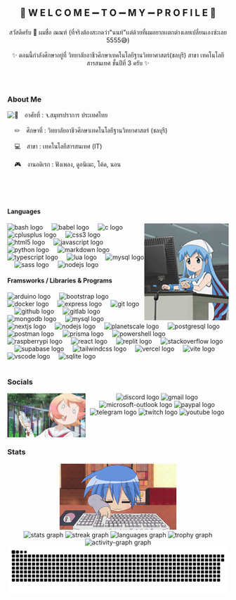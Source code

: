 <h2 align="center">👻 W E L C O M E ➖ T O ➖ M Y ➖ P R O F I L E 👻</h2>

###

<p align="center">สวัสดีครับ 👋 ผมชื่อ ณณฑ์ (ที่จริงต้องสะกดว่า"นนท์"เเต่ด้วยที่ผมอยากเเตกต่างเลยเปลี่ยนเองซ่ะเลย 5555😅)<br><br>✨ ตอนนี้กำลังศึกษาอยู่ที่ วิทยาลัยอาชีวศึกษาเทคโนโลยีฐานวิทยาศาสตร์(ชลบุรี) สาขา เทคโนโลยีสารสนเทศ ชั้นปีที่ 3 ครับ ✨</p>

###

<br clear="both">

<h3 align="left">About Me</h3>

<img align="left" height="200" src="https://listenmoe.imnon.xyz/assets/shigure-ui-VNBEZtvp.gif"  />

<p align="left">🏡 อาศัยที่ : จ.สมุทรปราการ ประเทศไทย<br><br>✏ ศึกษาที่ : วิทยาลัยอาชีวศึกษาเทคโนโลยีฐานวิทยาศาสตร์ (ชลบุรี)<br><br>💻 สาขา : เทคโนโลยีสารสนเทศ (IT)<br><br>🎮 งานอดิเรก : ฟังเพลง, ดูอนิเมะ, โค้ด, นอน</p>

###

<br clear="both">

<h4 align="left">Languages</h4>

<img align="right" height="220" src="./assets/type-computer-squid-girl-ezgif.com-crop.gif"  />
<div align="left">
  <img src="https://skillicons.dev/icons?i=bash" height="40" alt="bash logo"  />
  <img width="12" />
  <img src="https://skillicons.dev/icons?i=babel" height="40" alt="babel logo"  />
  <img width="12" />
  <img src="https://skillicons.dev/icons?i=c" height="40" alt="c logo"  />
  <img width="12" />
  <img src="https://skillicons.dev/icons?i=cpp" height="40" alt="cplusplus logo"  />
  <img width="12" />
  <img src="https://skillicons.dev/icons?i=css" height="40" alt="css3 logo"  />
  <img width="12" />
  <img src="https://skillicons.dev/icons?i=html" height="40" alt="html5 logo"  />
  <img width="12" />
  <img src="https://skillicons.dev/icons?i=js" height="40" alt="javascript logo"  />
  <img width="12" />
  <img src="https://skillicons.dev/icons?i=py" height="40" alt="python logo"  />
  <img width="12" />
  <img src="https://skillicons.dev/icons?i=md" height="40" alt="markdown logo"  />
  <img width="12" />
  <img src="https://skillicons.dev/icons?i=ts" height="40" alt="typescript logo"  />
  <img width="12" />
  <img src="https://skillicons.dev/icons?i=lua" height="40" alt="lua logo"  />
  <img width="12" />
  <img src="https://skillicons.dev/icons?i=mysql" height="40" alt="mysql logo"  />
  <img width="12" />
  <img src="https://skillicons.dev/icons?i=sass" height="40" alt="sass logo"  />
  <img width="12" />
  <img src="https://skillicons.dev/icons?i=nodejs" height="40" alt="nodejs logo"  />
</div>
<h4 align="left">Framsworks / Libraries & Programs</h4>
<div align="left">
  <img src="https://skillicons.dev/icons?i=arduino" height="40" alt="arduino logo"  />
  <img width="12" />
  <img src="https://skillicons.dev/icons?i=bootstrap" height="40" alt="bootstrap logo"  />
  <img width="12" />
  <img src="https://skillicons.dev/icons?i=docker" height="40" alt="docker logo"  />
  <img width="12" />
  <img src="https://skillicons.dev/icons?i=express" height="40" alt="express logo"  />
  <img width="12" />
  <img src="https://skillicons.dev/icons?i=git" height="40" alt="git logo"  />
  <img width="12" />
  <img src="https://skillicons.dev/icons?i=github" height="40" alt="github logo"  />
  <img width="12" />
  <img src="https://skillicons.dev/icons?i=gitlab" height="40" alt="gitlab logo"  />
  <img width="12" />
  <img src="https://skillicons.dev/icons?i=mongodb" height="40" alt="mongodb logo"  />
  <img width="12" />
  <img src="https://skillicons.dev/icons?i=mysql" height="40" alt="mysql logo"  />
  <img width="12" />
  <img src="https://skillicons.dev/icons?i=nextjs" height="40" alt="nextjs logo"  />
  <img width="12" />
  <img src="https://skillicons.dev/icons?i=nodejs" height="40" alt="nodejs logo"  />
  <img width="12" />
  <img src="https://skillicons.dev/icons?i=planetscale" height="40" alt="planetscale logo"  />
  <img width="12" />
  <img src="https://skillicons.dev/icons?i=postgres" height="40" alt="postgresql logo"  />
  <img width="12" />
  <img src="https://skillicons.dev/icons?i=postman" height="40" alt="postman logo"  />
  <img width="12" />
  <img src="https://skillicons.dev/icons?i=prisma" height="40" alt="prisma logo"  />
  <img width="12" />
  <img src="https://skillicons.dev/icons?i=powershell" height="40" alt="powershell logo"  />
  <img width="12" />
  <img src="https://skillicons.dev/icons?i=raspberrypi" height="40" alt="raspberrypi logo"  />
  <img width="12" />
  <img src="https://skillicons.dev/icons?i=react" height="40" alt="react logo"  />
  <img width="12" />
  <img src="https://skillicons.dev/icons?i=replit" height="40" alt="replit logo"  />
  <img width="12" />
  <img src="https://skillicons.dev/icons?i=stackoverflow" height="40" alt="stackoverflow logo"  />
  <img width="12" />
  <img src="https://skillicons.dev/icons?i=supabase" height="40" alt="supabase logo"  />
  <img width="12" />
  <img src="https://skillicons.dev/icons?i=tailwind" height="40" alt="tailwindcss logo"  />
  <img width="12" />
  <img src="https://skillicons.dev/icons?i=vercel" height="40" alt="vercel logo"  />
  <img width="12" />
  <img src="https://skillicons.dev/icons?i=vite" height="40" alt="vite logo"  />
  <img width="12" />
  <img src="https://skillicons.dev/icons?i=vscode" height="40" alt="vscode logo"  />
  <img width="12" />
  <img src="https://skillicons.dev/icons?i=sqlite" height="40" alt="sqlite logo"  />
</div>

<br clear="both">

<h3 align="left">Socials</h3>
<img align="left" height="100" src="./assets/f7be69c32050a27aaabce3443631e21c.gif"  /> 
<div align="center">
  <img src="https://img.shields.io/static/v1?message=Discord&logo=discord&label=&color=7289DA&logoColor=white&labelColor=&style=for-the-badge" height="35" alt="discord logo"  />
  <img src="https://img.shields.io/static/v1?message=Gmail&logo=gmail&label=&color=D14836&logoColor=white&labelColor=&style=for-the-badge" height="35" alt="gmail logo"  />
  <img src="https://img.shields.io/static/v1?message=Outlook&logo=microsoft-outlook&label=&color=0078D4&logoColor=white&labelColor=&style=for-the-badge" height="35" alt="microsoft-outlook logo"  />
  <img src="https://img.shields.io/static/v1?message=PayPal&logo=paypal&label=&color=00457C&logoColor=white&labelColor=&style=for-the-badge" height="35" alt="paypal logo"  />
  <img src="https://img.shields.io/static/v1?message=Telegram&logo=telegram&label=&color=2CA5E0&logoColor=white&labelColor=&style=for-the-badge" height="35" alt="telegram logo"  />
  <img src="https://img.shields.io/static/v1?message=Twitch&logo=twitch&label=&color=9146FF&logoColor=white&labelColor=&style=for-the-badge" height="35" alt="twitch logo"  />
  <img src="https://img.shields.io/static/v1?message=Youtube&logo=youtube&label=&color=FF0000&logoColor=white&labelColor=&style=for-the-badge" height="35" alt="youtube logo"  />
</div>

<br clear="both">

<h3 align="left">Stats</h3>
<div align="center">
  <img height="150" src="./assets/5LYzTBVoS196gvYvw3zjwI6dbw19qysxdOlqR6dNT_w.gif"  /> 
</div>
<div align="center">
  <img src="https://github-readme-stats.vercel.app/api?username=ImJustNon&hide_title=false&hide_rank=false&show_icons=true&include_all_commits=true&count_private=true&disable_animations=false&theme=react&locale=en&hide_border=true" height="150" alt="stats graph"  />
  <img src="https://streak-stats.demolab.com?user=ImJustNon&locale=en&mode=daily&theme=react&hide_border=true&border_radius=5&date_format=M%20j%5B,%20Y%5D" height="150" alt="streak graph"  />
  <img src="https://github-readme-stats.vercel.app/api/top-langs?username=ImJustNon&locale=en&hide_title=false&layout=compact&card_width=320&langs_count=5&theme=react&hide_border=true" height="150" alt="languages graph"  />
  <img src="https://github-profile-trophy.vercel.app?username=ImJustNon&theme=nord&no-frame=true&no-bg=true&column=5" height="150" alt="trophy graph"  />
  <img src="https://github-readme-activity-graph.vercel.app/graph?username=ImJustNon&theme=nord&hide_border=true&hide_title=false&area=true" height="150" alt="activity-graph graph"  />
</div>

<img src="https://raw.githubusercontent.com/ImJustNon/ImJustNon/output/snake.svg" alt="Snake animation" />
